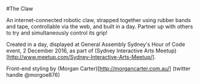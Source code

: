 #The Claw

An internet-connected robotic claw, strapped together using rubber bands and tape, controllable via the web, and built in a day. Partner up with others to try and simultaneously control its grip!

Created in a day, displayed at General Assembly Sydney's Hour of Code event,
2 December 2016, as part of (Sydney Interactive Arts Meetup)[http://www.meetup.com/Sydney-Interactive-Arts-Meetup/].

Front-end styling by (Morgan Carter)[http://morgancarter.com.au/] (twitter handle @morgoe876)
